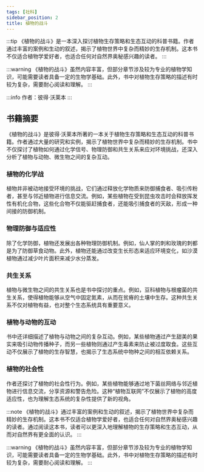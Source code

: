 ```yaml
---
tags: [社科]
sidebar_position: 2
title: 植物的战斗
---
```


:::tip
《植物的战斗》是一本深入探讨植物生存策略和生态互动的科普书籍。作者通过丰富的案例和生动的叙述，揭示了植物世界中复杂而精妙的生存机制。这本书不仅适合植物学爱好者，也适合任何对自然界奥秘感兴趣的读者。
:::

:::warning
《植物的战斗》虽然内容丰富，但部分章节涉及较为专业的植物学知识，可能需要读者具备一定的生物学基础。此外，书中对植物生存策略的描述有时较为复杂，需要耐心阅读和理解。
:::

:::info
作者：彼得·沃莱本
:::

## 书籍摘要

《植物的战斗》是彼得·沃莱本所著的一本关于植物生存策略和生态互动的科普书籍。作者通过大量的研究和实例，揭示了植物世界中复杂而精妙的生存机制。书中不仅探讨了植物如何通过化学信号、物理防御和共生关系来应对环境挑战，还深入分析了植物与动物、微生物之间的复杂互动。

### 植物的化学战

植物并非被动地接受环境的挑战，它们通过释放化学物质来防御捕食者、吸引传粉者，甚至与邻近植物进行信息交流。例如，某些植物在受到昆虫攻击时会释放挥发性有机化合物，这些化合物不仅能驱赶捕食者，还能吸引捕食者的天敌，形成一种间接的防御机制。

### 物理防御与适应性

除了化学防御，植物还发展出各种物理防御机制。例如，仙人掌的刺和玫瑰的刺都是为了防御草食动物。此外，植物还能通过改变生长形态来适应环境变化，如沙漠植物通过减少叶片面积来减少水分蒸发。

### 共生关系

植物与微生物之间的共生关系也是书中探讨的重点。例如，豆科植物与根瘤菌的共生关系，使得植物能够从空气中固定氮素，从而在贫瘠的土壤中生存。这种共生关系不仅对植物有益，也对整个生态系统具有重要意义。

### 植物与动物的互动

书中还详细描述了植物与动物之间的复杂互动。例如，某些植物通过产生甜美的果实来吸引动物传播种子，而另一些植物则通过产生毒素来防止被过度取食。这些互动不仅展示了植物的生存智慧，也揭示了生态系统中物种之间的相互依赖关系。

### 植物的社会性

作者还探讨了植物的社会性行为。例如，某些植物能够通过地下菌丝网络与邻近植物进行信息交流，分享资源和警告危险。这种“植物互联网”不仅展示了植物的高度适应性，也为理解生态系统的复杂性提供了新的视角。

:::note
《植物的战斗》通过丰富的案例和生动的叙述，揭示了植物世界中复杂而精妙的生存机制。这本书不仅适合植物学爱好者，也适合任何对自然界奥秘感兴趣的读者。通过阅读这本书，读者可以更深入地理解植物的生存策略和生态互动，从而对自然界有更全面的认识。
:::

:::warning
《植物的战斗》虽然内容丰富，但部分章节涉及较为专业的植物学知识，可能需要读者具备一定的生物学基础。此外，书中对植物生存策略的描述有时较为复杂，需要耐心阅读和理解。
:::
